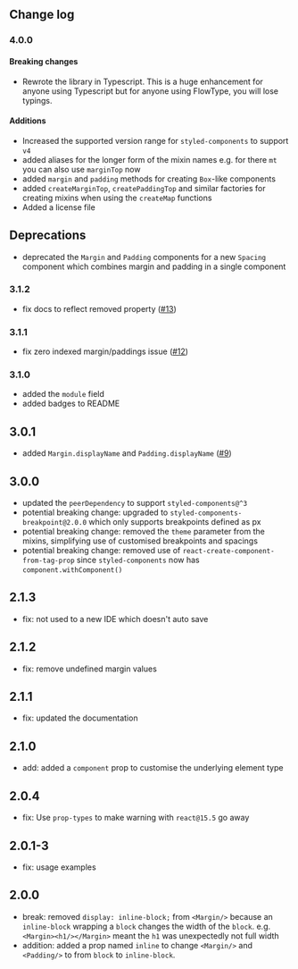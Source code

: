 ## Change log

### 4.0.0

#### Breaking changes

- Rewrote the library in Typescript. This is a huge enhancement for anyone using Typescript but for anyone using FlowType, you will lose typings.

#### Additions

- Increased the supported version range for `styled-components` to support `v4`
- added aliases for the longer form of the mixin names e.g. for there `mt` you can also use `marginTop` now
- added `margin` and `padding` methods for creating `Box`-like components
- added `createMarginTop`, `createPaddingTop` and similar factories for creating mixins when using the `createMap` functions
- Added a license file

## Deprecations

- deprecated the `Margin` and `Padding` components for a new `Spacing` component which combines margin and padding in a single component

### 3.1.2

- fix docs to reflect removed property ([#13](https://github.com/jameslnewell/styled-components-spacing/pull/13))

### 3.1.1

- fix zero indexed margin/paddings issue ([#12](https://github.com/jameslnewell/styled-components-spacing/pull/12))

### 3.1.0

- added the `module` field
- added badges to README

## 3.0.1

- added `Margin.displayName` and `Padding.displayName` ([#9](https://github.com/jameslnewell/styled-components-spacing/pull/9))

## 3.0.0

- updated the `peerDependency` to support `styled-components@^3`
- potential breaking change: upgraded to `styled-components-breakpoint@2.0.0` which only supports breakpoints defined as px
- potential breaking change: removed the `theme` parameter from the mixins, simplifying use of customised breakpoints and spacings
- potential breaking change: removed use of `react-create-component-from-tag-prop` since `styled-components` now has `component.withComponent()`

## 2.1.3

- fix: not used to a new IDE which doesn't auto save

## 2.1.2

- fix: remove undefined margin values

## 2.1.1

- fix: updated the documentation

## 2.1.0

- add: added a `component` prop to customise the underlying element type

## 2.0.4

- fix: Use `prop-types` to make warning with `react@15.5` go away

## 2.0.1-3

- fix: usage examples

## 2.0.0

- break: removed `display: inline-block;` from `<Margin/>` because an `inline-block` wrapping a `block` changes the width of the `block`. e.g. `<Margin><h1/></Margin>` meant the `h1` was unexpectedly not full width
- addition: added a prop named `inline` to change `<Margin/>` and `<Padding/>` to from `block` to `inline-block`.
